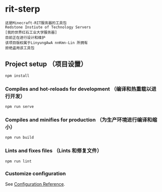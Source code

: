 # rit-sterp
```
这是Minecraft-RIT服务器的工具包
Redstone Instiute of Technology Servers
[我的世界红石工业大学服务器]
目前正在进行设计和维护
该项目版权属于LinyungAwA nnKmn-Lin 所拥有
拒绝盗用该工具包
```

## Project setup （项目设置）
```
npm install
```

### Compiles and hot-reloads for development （编译和热重载以进行开发）
```
npm run serve
```

### Compiles and minifies for production （为生产环境进行编译和缩小）
```
npm run build
```

### Lints and fixes files （Lints 和修复文件）
```
npm run lint
```

### Customize configuration
See [Configuration Reference](https://cli.vuejs.org/config/).
